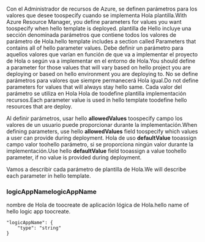 <span data-ttu-id="2acbd-101">Con el Administrador de recursos de Azure, se definen parámetros para los valores que desee toospecify cuando se implementa Hola plantilla.</span><span class="sxs-lookup"><span data-stu-id="2acbd-101">With Azure Resource Manager, you define parameters for values you want toospecify when hello template is deployed.</span></span> <span data-ttu-id="2acbd-102">plantilla de Hello incluye una sección denominada parámetros que contiene todos los valores de parámetro de Hola.</span><span class="sxs-lookup"><span data-stu-id="2acbd-102">hello template includes a section called Parameters that contains all of hello parameter values.</span></span>
<span data-ttu-id="2acbd-103">Debe definir un parámetro para aquellos valores que varían en función de que va a implementar el proyecto de Hola o según va a implementar en el entorno de Hola.</span><span class="sxs-lookup"><span data-stu-id="2acbd-103">You should define a parameter for those values that will vary based on hello project you are deploying or based on hello environment you are deploying to.</span></span> <span data-ttu-id="2acbd-104">No se define parámetros para valores que siempre permanecerá Hola igual.</span><span class="sxs-lookup"><span data-stu-id="2acbd-104">Do not define parameters for values that will always stay hello same.</span></span> <span data-ttu-id="2acbd-105">Cada valor del parámetro se utiliza en Hola Hola de toodefine plantilla implementación recursos.</span><span class="sxs-lookup"><span data-stu-id="2acbd-105">Each parameter value is used in hello template toodefine hello resources that are deploy.</span></span> 

<span data-ttu-id="2acbd-106">Al definir parámetros, usar hello **allowedValues** toospecify campo los valores de un usuario puede proporcionar durante la implementación.</span><span class="sxs-lookup"><span data-stu-id="2acbd-106">When defining parameters, use hello **allowedValues** field toospecify which values a user can provide during deployment.</span></span> <span data-ttu-id="2acbd-107">Hola de uso **defaultValue** tooassign campo valor toohello parámetro, si se proporciona ningún valor durante la implementación.</span><span class="sxs-lookup"><span data-stu-id="2acbd-107">Use hello **defaultValue** field tooassign a value toohello parameter, if no value is provided during deployment.</span></span>

<span data-ttu-id="2acbd-108">Vamos a describir cada parámetro de plantilla de Hola.</span><span class="sxs-lookup"><span data-stu-id="2acbd-108">We will describe each parameter in hello template.</span></span>

### <a name="logicappname"></a><span data-ttu-id="2acbd-109">logicAppName</span><span class="sxs-lookup"><span data-stu-id="2acbd-109">logicAppName</span></span>
<span data-ttu-id="2acbd-110">nombre de Hola de toocreate de aplicación lógica de Hola.</span><span class="sxs-lookup"><span data-stu-id="2acbd-110">hello name of hello logic app toocreate.</span></span>

    "logicAppName": {
        "type": "string"
    }